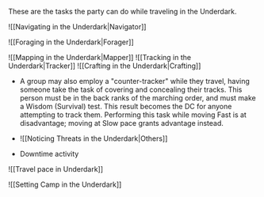 These are the tasks the party can do while traveling in the Underdark.

![[Navigating in the Underdark|Navigator]]

![[Foraging in the Underdark|Forager]]

![[Mapping in the Underdark|Mapper]]
![[Tracking in the Underdark|Tracker]]
![[Crafting in the Underdark|Crafting]]
 -  A group may also employ a "counter-tracker" while they travel, having someone take the task of covering and concealing their tracks. This person must be in the back ranks of the marching order, and must make a Wisdom (Survival) test. This result becomes the DC for anyone attempting to track them. Performing this task while moving Fast is at disadvantage; moving at Slow pace grants advantage instead.

- ![[Noticing Threats in the Underdark|Others]]
- Downtime activity

![[Travel pace in Underdark]]

![[Setting Camp in the Underdark]]


